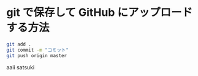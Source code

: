 # git で保存して GitHub にアップロードする方法

```bash
git add .
git commit -m "コミット"
git push origin master
```

aaii
satsuki
